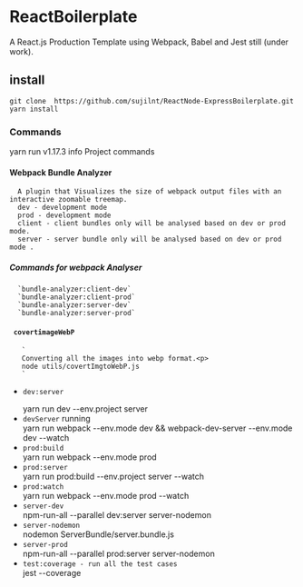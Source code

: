 # ReactBoilerplate
A React.js Production Template using Webpack, Babel and Jest still (under work).

## install
`git clone  https://github.com/sujilnt/ReactNode-ExpressBoilerplate.git`  <br/>
`yarn install`

### Commands

yarn run v1.17.3
info Project commands
   
#### Webpack Bundle Analyzer <br/>
      A plugin that Visualizes the size of webpack output files with an interactive zoomable treemap.
      dev - development mode
      prod - development mode
      client - client bundles only will be analysed based on dev or prod mode. 
      server - server bundle only will be analysed based on dev or prod mode .

##### Commands for webpack Analyser
      `bundle-analyzer:client-dev` 
      `bundle-analyzer:client-prod` 
      `bundle-analyzer:server-dev` 
      `bundle-analyzer:server-prod`
    
####  ` covertimageWebP` <br/>
       `
       Converting all the images into webp format.<p>
       node utils/covertImgtoWebP.js
       `
   - `dev:server` <br/>
      <p></p> 
      yarn run dev --env.project server
   - `devServer` running <br/> 
      yarn run webpack --env.mode dev && webpack-dev-server --env.mode dev --watch
   - `prod:build ` <br/>
      yarn run webpack --env.mode prod
   - `prod:server` <br/>
      yarn run prod:build --env.project server --watch
   - `prod:watch` <br/>
      yarn run webpack --env.mode prod --watch
   - `server-dev` <br/>
      npm-run-all --parallel dev:server server-nodemon
   - `server-nodemon` <br/>
      nodemon  ServerBundle/server.bundle.js
   - `server-prod` <br/>
      npm-run-all --parallel prod:server server-nodemon
   - `test:coverage - run all the test cases` <br/>
      jest --coverage


